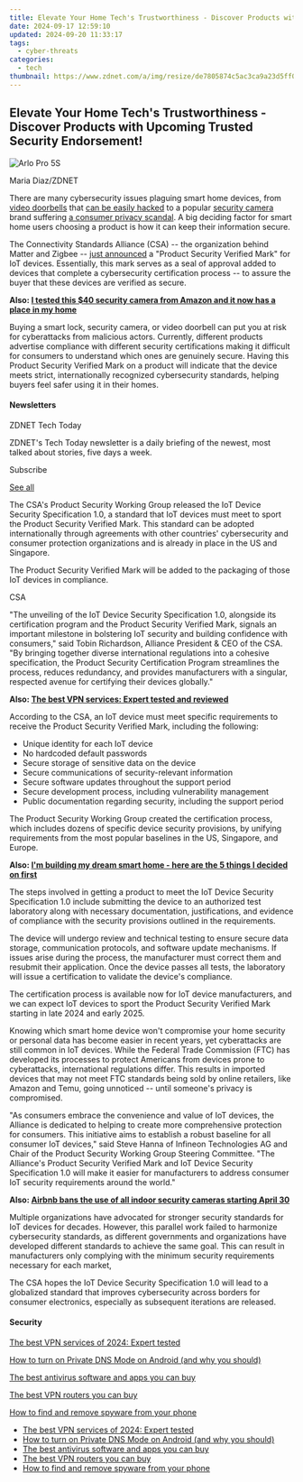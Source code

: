 ```yaml
---
title: Elevate Your Home Tech's Trustworthiness - Discover Products with Upcoming Trusted Security Endorsement!
date: 2024-09-17 12:59:10
updated: 2024-09-20 11:33:17
tags:
  - cyber-threats
categories:
  - tech
thumbnail: https://www.zdnet.com/a/img/resize/de7805874c5ac3ca9a23d5ff0a1146b1df348f4c/2023/09/18/08cc3214-230a-4258-9b4e-91b31860eac9/arlo5.jpg?width=170&height=96&fit=crop&auto=webp
---
```


## Elevate Your Home Tech's Trustworthiness - Discover Products with Upcoming Trusted Security Endorsement!

![Arlo Pro 5S](https://www.zdnet.com/a/img/resize/422bf2468b36202510cdb2186c1b887ec05c2080/2023/09/18/08cc3214-230a-4258-9b4e-91b31860eac9/arlo5.jpg?auto=webp&width=1280)

Maria Diaz/ZDNET

There are many cybersecurity issues plaguing smart home devices, from [video doorbells](https://www.zdnet.com/home-and-office/smart-home/best-video-doorbell/) that [can be easily hacked](https://www.zdnet.com/home-and-office/smart-home/do-not-buy-these-amazons-choice-video-doorbells-if-you-dont-want-to-get-hacked/) to a popular [security camera](https://www.zdnet.com/home-and-office/smart-home/best-security-camera/) brand suffering [a consumer privacy scandal](https://www.zdnet.com/home-and-office/smart-home/wyze-camera-breach-let-13000-strangers-view-other-peoples-homes/). A big deciding factor for smart home users choosing a product is how it can keep their information secure. 

The Connectivity Standards Alliance (CSA) -- the organization behind Matter and Zigbee -- [just announced](https://csa-iot.org/newsroom/the-connectivity-standards-alliance-product-security-working-group-launches-the-iot-device-security-specification-1-0/) a "Product Security Verified Mark" for IoT devices. Essentially, this mark serves as a seal of approval added to devices that complete a cybersecurity certification process -- to assure the buyer that these devices are verified as secure.

**Also: [I tested this $40 security camera from Amazon and it now has a place in my home](https://www.zdnet.com/home-and-office/smart-home/i-tested-this-40-security-camera-from-amazon-and-it-now-has-a-place-in-my-home/)**

Buying a smart lock, security camera, or video doorbell can put you at risk for cyberattacks from malicious actors. Currently, different products advertise compliance with different security certifications making it difficult for consumers to understand which ones are genuinely secure. Having this Product Security Verified Mark on a product will indicate that the device meets strict, internationally recognized cybersecurity standards, helping buyers feel safer using it in their homes. 

#### Newsletters

ZDNET Tech Today

ZDNET's Tech Today newsletter is a daily briefing of the newest, most talked about stories, five days a week.

 Subscribe

[See all](https://www.zdnet.com/newsletters/)

The CSA's Product Security Working Group released the IoT Device Security Specification 1.0, a standard that IoT devices must meet to sport the Product Security Verified Mark. This standard can be adopted internationally through agreements with other countries' cybersecurity and consumer protection organizations and is already in place in the US and Singapore. 

The Product Security Verified Mark will be added to the packaging of those IoT devices in compliance.

CSA

"The unveiling of the IoT Device Security Specification 1.0, alongside its certification program and the Product Security Verified Mark, signals an important milestone in bolstering IoT security and building confidence with consumers," said Tobin Richardson, Alliance President & CEO of the CSA. "By bringing together diverse international regulations into a cohesive specification, the Product Security Certification Program streamlines the process, reduces redundancy, and provides manufacturers with a singular, respected avenue for certifying their devices globally."

**Also: [The best VPN services: Expert tested and reviewed](https://www.zdnet.com/article/best-vpn/)**

According to the CSA, an IoT device must meet specific requirements to receive the Product Security Verified Mark, including the following:

* Unique identity for each IoT device
* No hardcoded default passwords
* Secure storage of sensitive data on the device
* Secure communications of security-relevant information
* Secure software updates throughout the support period
* Secure development process, including vulnerability management
* Public documentation regarding security, including the support period

The Product Security Working Group created the certification process, which includes dozens of specific device security provisions, by unifying requirements from the most popular baselines in the US, Singapore, and Europe. 

**Also: [I'm building my dream smart home - here are the 5 things I decided on first](https://www.zdnet.com/home-and-office/smart-home/im-building-my-dream-smart-home-here-are-the-5-things-i-decided-on-first/)**

The steps involved in getting a product to meet the IoT Device Security Specification 1.0 include submitting the device to an authorized test laboratory along with necessary documentation, justifications, and evidence of compliance with the security provisions outlined in the requirements.

The device will undergo review and technical testing to ensure secure data storage, communication protocols, and software update mechanisms. If issues arise during the process, the manufacturer must correct them and resubmit their application. Once the device passes all tests, the laboratory will issue a certification to validate the device's compliance.

The certification process is available now for IoT device manufacturers, and we can expect IoT devices to sport the Product Security Verified Mark starting in late 2024 and early 2025\. 

Knowing which smart home device won't compromise your home security or personal data has become easier in recent years, yet cyberattacks are still common in IoT devices. While the Federal Trade Commission (FTC) has developed its processes to protect Americans from devices prone to cyberattacks, international regulations differ. This results in imported devices that may not meet FTC standards being sold by online retailers, like Amazon and Temu, going unnoticed -- until someone's privacy is compromised. 

"As consumers embrace the convenience and value of IoT devices, the Alliance is dedicated to helping to create more comprehensive protection for consumers. This initiative aims to establish a robust baseline for all consumer IoT devices," said Steve Hanna of Infineon Technologies AG and Chair of the Product Security Working Group Steering Committee. "The Alliance's Product Security Verified Mark and IoT Device Security Specification 1.0 will make it easier for manufacturers to address consumer IoT security requirements around the world."

**Also: [Airbnb bans the use of all indoor security cameras starting April 30](https://www.zdnet.com/home-and-office/smart-home/airbnb-bans-the-use-of-all-indoor-security-cameras-starting-april-30/)**

Multiple organizations have advocated for stronger security standards for IoT devices for decades. However, this parallel work failed to harmonize cybersecurity standards, as different governments and organizations have developed different standards to achieve the same goal. This can result in manufacturers only complying with the minimum security requirements necessary for each market,

The CSA hopes the IoT Device Security Specification 1.0 will lead to a globalized standard that improves cybersecurity across borders for consumer electronics, especially as subsequent iterations are released. 

#### Security

[The best VPN services of 2024: Expert tested](https://www.zdnet.com/article/best-vpn/ "The best VPN services of 2024: Expert tested")

[How to turn on Private DNS Mode on Android (and why you should)](https://www.zdnet.com/article/how-to-turn-on-private-dns-mode-on-android-and-why-you-should/ "How to turn on Private DNS Mode on Android (and why you should)")

[The best antivirus software and apps you can buy](https://www.zdnet.com/article/best-antivirus/ "The best antivirus software and apps you can buy")

[The best VPN routers you can buy](https://www.zdnet.com/article/best-vpn-router/ "The best VPN routers you can buy")

[How to find and remove spyware from your phone](https://www.zdnet.com/article/how-to-find-and-remove-spyware-from-your-phone/ "How to find and remove spyware from your phone")

* [The best VPN services of 2024: Expert tested](https://www.zdnet.com/article/best-vpn/ "The best VPN services of 2024: Expert tested")
* [How to turn on Private DNS Mode on Android (and why you should)](https://www.zdnet.com/article/how-to-turn-on-private-dns-mode-on-android-and-why-you-should/ "How to turn on Private DNS Mode on Android (and why you should)")
* [The best antivirus software and apps you can buy](https://www.zdnet.com/article/best-antivirus/ "The best antivirus software and apps you can buy")
* [The best VPN routers you can buy](https://www.zdnet.com/article/best-vpn-router/ "The best VPN routers you can buy")
* [How to find and remove spyware from your phone](https://www.zdnet.com/article/how-to-find-and-remove-spyware-from-your-phone/ "How to find and remove spyware from your phone")

<ins class="adsbygoogle"
     style="display:block"
     data-ad-format="autorelaxed"
     data-ad-client="ca-pub-7571918770474297"
     data-ad-slot="1223367746"></ins>



<ins class="adsbygoogle"
     style="display:block"
     data-ad-client="ca-pub-7571918770474297"
     data-ad-slot="8358498916"
     data-ad-format="auto"
     data-full-width-responsive="true"></ins>
